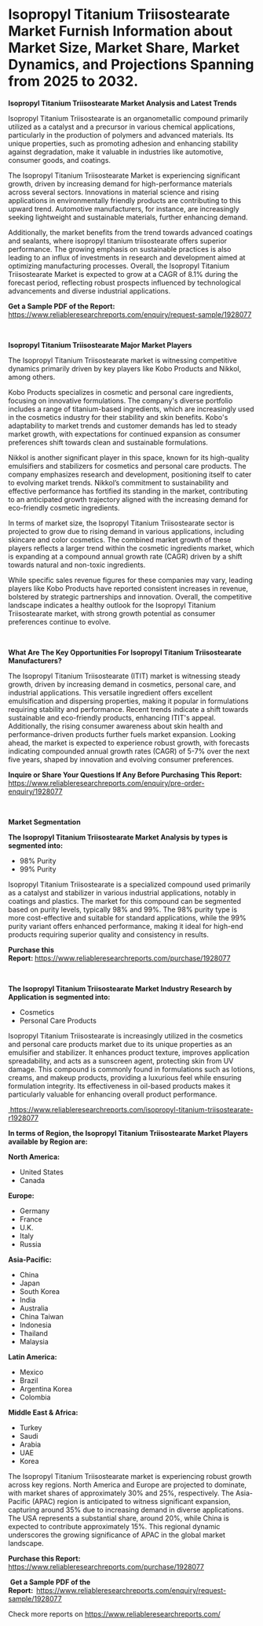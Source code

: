 <p><h1>Isopropyl Titanium Triisostearate Market Furnish Information about Market Size, Market Share, Market Dynamics, and Projections Spanning from 2025 to 2032.</h1></p><p><strong>Isopropyl Titanium Triisostearate Market Analysis and Latest Trends</strong></p>
<p><p>Isopropyl Titanium Triisostearate is an organometallic compound primarily utilized as a catalyst and a precursor in various chemical applications, particularly in the production of polymers and advanced materials. Its unique properties, such as promoting adhesion and enhancing stability against degradation, make it valuable in industries like automotive, consumer goods, and coatings.</p><p>The Isopropyl Titanium Triisostearate Market is experiencing significant growth, driven by increasing demand for high-performance materials across several sectors. Innovations in material science and rising applications in environmentally friendly products are contributing to this upward trend. Automotive manufacturers, for instance, are increasingly seeking lightweight and sustainable materials, further enhancing demand. </p><p>Additionally, the market benefits from the trend towards advanced coatings and sealants, where isopropyl titanium triisostearate offers superior performance. The growing emphasis on sustainable practices is also leading to an influx of investments in research and development aimed at optimizing manufacturing processes. Overall, the Isopropyl Titanium Triisostearate Market is expected to grow at a CAGR of 8.1% during the forecast period, reflecting robust prospects influenced by technological advancements and diverse industrial applications.</p></p>
<p><strong>Get a Sample PDF of the Report:&nbsp;</strong> <a href="https://www.reliableresearchreports.com/enquiry/request-sample/1928077?utm_campaign=2251&utm_medium=2&utm_source=Github&utm_content=ia&utm_term=29032025&utm_id=isopropyl-titanium-triisostearate">https://www.reliableresearchreports.com/enquiry/request-sample/1928077</a></p>
<p>&nbsp;</p>
<p><strong>Isopropyl Titanium Triisostearate Major Market Players</strong></p>
<p><p>The Isopropyl Titanium Triisostearate market is witnessing competitive dynamics primarily driven by key players like Kobo Products and Nikkol, among others. </p><p>Kobo Products specializes in cosmetic and personal care ingredients, focusing on innovative formulations. The company's diverse portfolio includes a range of titanium-based ingredients, which are increasingly used in the cosmetics industry for their stability and skin benefits. Kobo's adaptability to market trends and customer demands has led to steady market growth, with expectations for continued expansion as consumer preferences shift towards clean and sustainable formulations.</p><p>Nikkol is another significant player in this space, known for its high-quality emulsifiers and stabilizers for cosmetics and personal care products. The company emphasizes research and development, positioning itself to cater to evolving market trends. Nikkol’s commitment to sustainability and effective performance has fortified its standing in the market, contributing to an anticipated growth trajectory aligned with the increasing demand for eco-friendly cosmetic ingredients.</p><p>In terms of market size, the Isopropyl Titanium Triisostearate sector is projected to grow due to rising demand in various applications, including skincare and color cosmetics. The combined market growth of these players reflects a larger trend within the cosmetic ingredients market, which is expanding at a compound annual growth rate (CAGR) driven by a shift towards natural and non-toxic ingredients.</p><p>While specific sales revenue figures for these companies may vary, leading players like Kobo Products have reported consistent increases in revenue, bolstered by strategic partnerships and innovation. Overall, the competitive landscape indicates a healthy outlook for the Isopropyl Titanium Triisostearate market, with strong growth potential as consumer preferences continue to evolve.</p></p>
<p>&nbsp;</p>
<p><strong>What Are The Key Opportunities For Isopropyl Titanium Triisostearate Manufacturers?</strong></p>
<p><p>The Isopropyl Titanium Triisostearate (ITIT) market is witnessing steady growth, driven by increasing demand in cosmetics, personal care, and industrial applications. This versatile ingredient offers excellent emulsification and dispersing properties, making it popular in formulations requiring stability and performance. Recent trends indicate a shift towards sustainable and eco-friendly products, enhancing ITIT's appeal. Additionally, the rising consumer awareness about skin health and performance-driven products further fuels market expansion. Looking ahead, the market is expected to experience robust growth, with forecasts indicating compounded annual growth rates (CAGR) of 5-7% over the next five years, shaped by innovation and evolving consumer preferences.</p></p>
<p><strong>Inquire or Share Your Questions If Any Before Purchasing This Report:</strong> <a href="https://www.reliableresearchreports.com/enquiry/pre-order-enquiry/1928077?utm_campaign=2251&utm_medium=2&utm_source=Github&utm_content=ia&utm_term=29032025&utm_id=isopropyl-titanium-triisostearate">https://www.reliableresearchreports.com/enquiry/pre-order-enquiry/1928077</a></p>
<p>&nbsp;</p>
<p><strong>Market Segmentation</strong></p>
<p><strong>The Isopropyl Titanium Triisostearate Market Analysis by types is segmented into:</strong></p>
<p><ul><li>98% Purity</li><li>99% Purity</li></ul></p>
<p><p>Isopropyl Titanium Triisostearate is a specialized compound used primarily as a catalyst and stabilizer in various industrial applications, notably in coatings and plastics. The market for this compound can be segmented based on purity levels, typically 98% and 99%. The 98% purity type is more cost-effective and suitable for standard applications, while the 99% purity variant offers enhanced performance, making it ideal for high-end products requiring superior quality and consistency in results.</p></p>
<p><strong>Purchase this Report:&nbsp;</strong><a href="https://www.reliableresearchreports.com/purchase/1928077?utm_campaign=2251&utm_medium=2&utm_source=Github&utm_content=ia&utm_term=29032025&utm_id=isopropyl-titanium-triisostearate">https://www.reliableresearchreports.com/purchase/1928077</a></p>
<p>&nbsp;</p>
<p><strong>The Isopropyl Titanium Triisostearate Market Industry Research by Application is segmented into:</strong></p>
<p><ul><li>Cosmetics</li><li>Personal Care Products</li></ul></p>
<p><p>Isopropyl Titanium Triisostearate is increasingly utilized in the cosmetics and personal care products market due to its unique properties as an emulsifier and stabilizer. It enhances product texture, improves application spreadability, and acts as a sunscreen agent, protecting skin from UV damage. This compound is commonly found in formulations such as lotions, creams, and makeup products, providing a luxurious feel while ensuring formulation integrity. Its effectiveness in oil-based products makes it particularly valuable for enhancing overall product performance.</p></p>
<p><a href="https://www.reliableresearchreports.com/isopropyl-titanium-triisostearate-r1928077?utm_campaign=2251&utm_medium=2&utm_source=Github&utm_content=ia&utm_term=29032025&utm_id=isopropyl-titanium-triisostearate">&nbsp;https://www.reliableresearchreports.com/isopropyl-titanium-triisostearate-r1928077</a></p>
<p><strong>In terms of Region, the Isopropyl Titanium Triisostearate Market Players available by Region are:</strong></p>
<p>
    <p> <strong> North America: </strong>
        <ul>
            <li>United States</li>
            <li>Canada</li>
        </ul>
        </p> 
    <p> <strong> Europe: </strong>
        <ul>
            <li>Germany</li>
            <li>France</li>
            <li>U.K.</li>
            <li>Italy</li>
            <li>Russia</li>
        </ul>
        </p> 
    <p> <strong> Asia-Pacific: </strong>
        <ul>
            <li>China</li>
            <li>Japan</li>
            <li>South Korea</li>
            <li>India</li>
            <li>Australia</li>
            <li>China Taiwan</li>
            <li>Indonesia</li>
            <li>Thailand</li>
            <li>Malaysia</li>
        </ul>
        </p> 
    <p> <strong> Latin America: </strong>
        <ul>
            <li>Mexico</li>
            <li>Brazil</li>
            <li>Argentina Korea</li>
            <li>Colombia</li>
        </ul>
        </p> 
    <p> <strong> Middle East & Africa: </strong>
        <ul>
            <li>Turkey</li>
            <li>Saudi</li>
            <li>Arabia</li>
            <li>UAE</li>
            <li>Korea</li>
        </ul>
    </p>
    </p>
<p><p>The Isopropyl Titanium Triisostearate market is experiencing robust growth across key regions. North America and Europe are projected to dominate, with market shares of approximately 30% and 25%, respectively. The Asia-Pacific (APAC) region is anticipated to witness significant expansion, capturing around 35% due to increasing demand in diverse applications. The USA represents a substantial share, around 20%, while China is expected to contribute approximately 15%. This regional dynamic underscores the growing significance of APAC in the global market landscape.</p></p>
<p><strong>Purchase this Report: </strong><a href="https://www.reliableresearchreports.com/purchase/1928077?utm_campaign=2251&utm_medium=2&utm_source=Github&utm_content=ia&utm_term=29032025&utm_id=isopropyl-titanium-triisostearate">https://www.reliableresearchreports.com/purchase/1928077</a></p>
<p>&nbsp;<strong>Get a Sample PDF of the Report:&nbsp;&nbsp;</strong><a href="https://www.reliableresearchreports.com/enquiry/request-sample/1928077?utm_campaign=2251&utm_medium=2&utm_source=Github&utm_content=ia&utm_term=29032025&utm_id=isopropyl-titanium-triisostearate">https://www.reliableresearchreports.com/enquiry/request-sample/1928077</a></p>
<p><strong></strong></p>
<p>Check more reports on <a href="https://www.reliableresearchreports.com/?utm_campaign=2251&utm_medium=2&utm_source=Github&utm_content=ia&utm_term=29032025&utm_id=isopropyl-titanium-triisostearate">https://www.reliableresearchreports.com/</a></p>